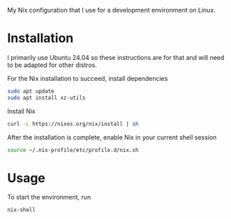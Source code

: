 My Nix configuration that I use for a development environment on Linux.

# Installation
I primarily use Ubuntu 24.04 so these instructions are for that and will need to be adapted for other distros.

For the Nix installation to succeed, install dependencies
```sh
sudo apt update
sudo apt install xz-utils
```

Install Nix
```sh
curl -L https://nixos.org/nix/install | sh
```

After the installation is complete, enable Nix in your current shell session
```sh
source ~/.nix-profile/etc/profile.d/nix.sh
```

# Usage
To start the environment, run
```sh
nix-shell
```

